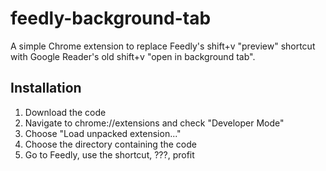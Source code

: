 feedly-background-tab
=====================

A simple Chrome extension to replace Feedly's shift+v "preview" shortcut with Google Reader's old shift+v "open in background tab".

Installation
------------
1. Download the code
2. Navigate to chrome://extensions and check "Developer Mode"
3. Choose "Load unpacked extension..."
4. Choose the directory containing the code
5. Go to Feedly, use the shortcut, ???, profit
